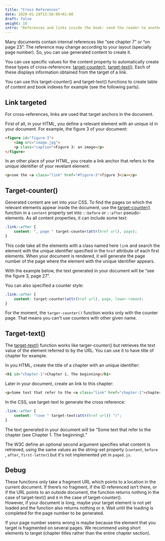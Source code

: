 ```yaml
---
title: "Cross References"
date: 2020-01-28T15:56:05+01:00
draft: false
weight: 10
intro: "References and links inside the book: send the reader to another page using hyperlinks"
---
```







Many documents contain internal references like “see chapter 7” or “on page 23”. The reference may change according to your layout (specially page number). So, you can use generated content to create it.

You can use specific values for the content property  to automatically create these types of cross-references: [target-counter()](https://www.w3.org/TR/css-gcpm-3/#funcdef-target-counter),  [target-text()](https://www.w3.org/TR/css-gcpm-3/#target-text-function). Each of these displays information obtained from the target of a link. 

You can use this target-counter() and target-text() functions to create table of content and book indexes for example (see the following parts).



## Link targeted

For cross-references, links are used that target anchors in the document. 

First of all, in your HTML, you define a relevant element with an unique id in your document. For example, the figure 3 of your document:

```html
<figure id="figure-3">
	<img src="image.jpg">
	<p class="caption">Figure 3: an image</p>
</figure>
```



In an other place of your HTML, you create a link anchor that refers to the unique identifier of your revelant element:

```html
<p>see the <a class="link" href="#figure-3">figure 3</a></p>
```



## Target-counter()

Generated content are set into your CSS. To find the pages on which the relevant elements appear inside the document, use the [target-counter()](https://www.w3.org/TR/css-gcpm-3/#target-counter) function in a `content` property set into `::before` or `::after` pseudo-elements. As all content properties, it can include some text:

```css
.link::after {
	content: ", page " target-counter(attr(href url), page);
}
```

This code take all the elements with a class named here `link` and search the element with the unique identifier specified in the `href` attribute of each first elements. When your document is rendered, it will generate the page number of the page where the element with the unique identifier appears.

With the example below, the text generated in your document will be  “see the  figure 3, page 27”.



You can also specified a counter style:

```css
.link::after {
	content: target-counter(attr(href url), page, lower-roman);
}
```

For the moment, the `targer-counter()` function works only with the counter page. That means you can't use counters with other given name.





## Target-text()

The [target-text()](https://www.w3.org/TR/css-gcpm-3/#target-text) function works like targer-counter() but retrieves the text value of the element referred to by the URL. You can use it to have title of chapter for example.

In you HTML, create the title of a chapter with an unique identifier:

```HTML
<h1 id="chapter-1">Chapter 1. The beginning</h1>
```

Later in your document, create an link to this chapter:

```HTML
<p>Some text that refer to the <a class="link" href="chapter-1">chapter</a>.<p>
```

In the CSS, use target-text to generate the cross reference:

```css
.link::after {
	content: "(see " target-text(attr(href url)) ")";
}
```

The text generated in your document will be  “Some text that refer to the chapter (see Chapter 1. The beginning).”



The W3C define an optional second argument specifies what content is retrieved, using the same values as the string-set property (`content`, `before `, `after`, `first-letter`) but it's not implemented yet in `paged.js`.



## Debug


These functions only take a fragment URL which points to a location in the current document. If there’s no fragment, if the ID referenced isn’t there, or if the URL points to an outside document, the function returns nothing in the case of target-text() and `0` in the case of target-counter().   
However, if your document is long, maybe your target element is not yet loaded and the function also returns nothing or `0`. Wait until the loading is completed for the page number to be generated.

If your page number seems wrong is maybe because the element that you target is fragmented on several pages. We recommend using short elements to target (chapter titles rather than the entire chapter section).
